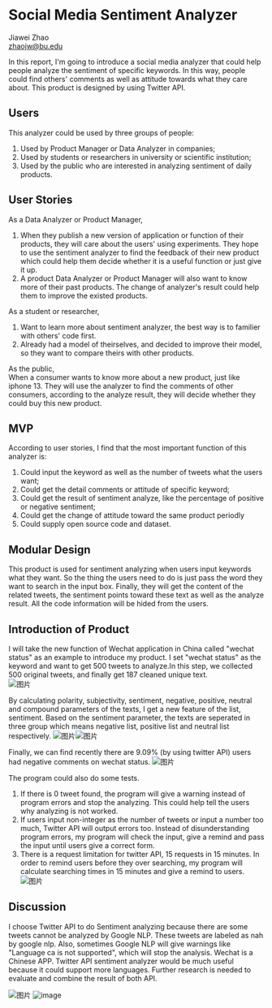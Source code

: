 # Social Media Sentiment Analyzer
Jiawei Zhao  
zhaojw@bu.edu

In this report, I'm going to introduce a social media analyzer that could help people analyze the sentiment of specific keywords. In this way, people could find others' comments as well as attitude towards what they care about. This product is designed by using Twitter API.

## Users
This analyzer could be used by three groups of people:
1. Used by Product Manager or Data Analyzer in companies;
2. Used by students or researchers in university or scientific institution;
3. Used by the public who are interested in analyzing sentiment of daily products.

## User Stories
As a Data Analyzer or Product Manager,
1. When they publish a new version of application or function of their products, they will care about the users' using experiments. They hope to use the sentiment analyzer to find the feedback of their new product which could help them decide whether it is a useful function or just give it up.
2. A product Data Analyzer or Product Manager will also want to know more of their past products. The change of analyzer's result could help them to improve the existed products. 

As a student or researcher,
1. Want to learn more about sentiment analyzer, the best way is to familier with others' code first.
2. Already had a model of theirselves, and decided to improve their model, so they want to compare theirs with other products.

As the public,  
When a consumer wants to know more about a new product, just like iphone 13. They will use the analyzer to find the comments of other consumers, according to the analyze result, they will decide whether they could buy this new product.

## MVP
According to user stories, I find that the most important function of this analyzer is:
1. Could input the keyword as well as the number of tweets what the users want;
1. Could get the detail comments or attitude of specific keyword;
2. Could get the result of sentiment analyze, like the percentage of positive or negative sentiment;
3. Could get the change of attitude toward the same product periodly
4. Could supply open source code and dataset.

## Modular Design
This product is used for sentiment analyzing when users input keywords what they want. So the thing the users need to do is just pass the word they want to search in the input box. Finally, they will get the content of the related tweets, the sentiment points toward these text as well as the analyze result.
All the code information will be hided from the users.

## Introduction of Product
I will take the new function of Wechat application in China called "wechat status" as an example to introduce my product.
I set "wechat status" as the keyword and want to get 500 tweets to analyze.In this step, we collected 500 original tweets, and finally get 187 cleaned unique text.  
![图片](https://user-images.githubusercontent.com/59852184/139601639-a8214b2f-0482-4440-a4cf-81705654cca0.png)

By calculating polarity, subjectivity, sentiment, negative, positive, neutral and compound parameters of the texts, I get a new feature of the list, sentiment. Based on the sentiment parameter, the texts are seperated in three group which means negative list, positive list and neutral list respectively.
![图片](https://user-images.githubusercontent.com/59852184/139601666-1a70ed33-8d26-47e7-8ffa-ba2657bb5f82.png)![图片](https://user-images.githubusercontent.com/59852184/139601672-1466daf3-1849-40ea-b3e4-593c7dfe62a0.png)

Finally, we can find recently there are 9.09% (by using twitter API) users had negative comments on wechat status. 
![图片](https://user-images.githubusercontent.com/59852184/139601697-bab0a6a6-b84c-40c7-a269-a8ec40f80cdc.png)

The program could also do some tests.
1. If there is 0 tweet found, the program will give a warning instead of program errors and stop the analyzing. This could help tell the users why analyzing is not worked.
2. If users input non-integer as the number of tweets or input a number too much, Twitter API will output errors too. Instead of disunderstanding program errors, my program will check the input, give a remind and pass the input until users give a correct form.
3. There is a request limitation for twitter API, 15 requests in 15 minutes. In order to remind users before they over searching, my program will calculate searching times in 15 minutes and give a remind to users.
![图片](https://user-images.githubusercontent.com/59852184/139601997-8d6f3534-f0a4-4578-806c-8304aa62cc80.png)


## Discussion
I choose Twitter API to do Sentiment analyzing because there are some tweets cannot be analyzed by Google NLP. These tweets are labeled as nah by google nlp. Also, sometimes Google NLP will give warnings like "Language ca is not supported", which will stop the analysis.
Wechat is a Chinese APP. Twitter API sentiment analyzer would be much useful because it could support more languages.
Further research is needed to evaluate and combine the result of both API.   

![图片](https://user-images.githubusercontent.com/59852184/139601759-69e811cb-1691-46f8-9489-5822007a7487.png)
![image](https://user-images.githubusercontent.com/59852184/137636237-99a5e5a3-2649-47e8-845e-005a94fdc159.png)  



